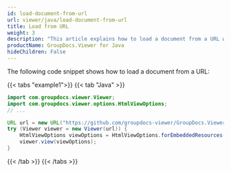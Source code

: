 ```yaml
---
id: load-document-from-url
url: viewer/java/load-document-from-url
title: Load from URL
weight: 3
description: "This article explains how to load a document from a URL with GroupDocs.Viewer within your Java applications."
productName: GroupDocs.Viewer for Java
hideChildren: False
---
```

The following code snippet shows how to load a document from a URL:

{{< tabs "example1">}}
{{< tab "Java" >}}
```java
import com.groupdocs.viewer.Viewer;
import com.groupdocs.viewer.options.HtmlViewOptions;
// ...

URL url = new URL("https://github.com/groupdocs-viewer/GroupDocs.Viewer-for-Java/blob/master/Examples/Resources/SampleFiles/sample.docx?raw=true");
try (Viewer viewer = new Viewer(url)) {
    HtmlViewOptions viewOptions = HtmlViewOptions.forEmbeddedResources();
    viewer.view(viewOptions);
}
```
{{< /tab >}}
{{< /tabs >}}
